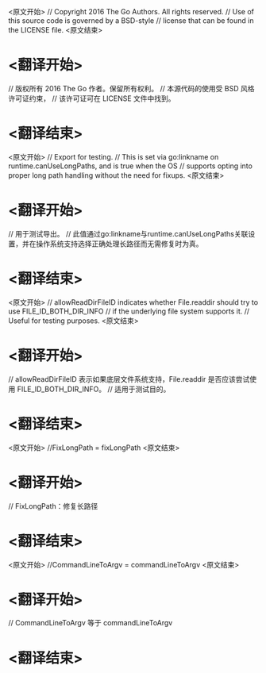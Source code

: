 
<原文开始>
// Copyright 2016 The Go Authors. All rights reserved.
// Use of this source code is governed by a BSD-style
// license that can be found in the LICENSE file.
<原文结束>

# <翻译开始>
// 版权所有 2016 The Go 作者。保留所有权利。
// 本源代码的使用受 BSD 风格许可证约束，
// 该许可证可在 LICENSE 文件中找到。
# <翻译结束>


<原文开始>
// Export for testing.
// This is set via go:linkname on runtime.canUseLongPaths, and is true when the OS
// supports opting into proper long path handling without the need for fixups.
<原文结束>

# <翻译开始>
// 用于测试导出。
// 此值通过go:linkname与runtime.canUseLongPaths关联设置，并在操作系统支持选择正确处理长路径而无需修复时为真。
# <翻译结束>


<原文开始>
// allowReadDirFileID indicates whether File.readdir should try to use FILE_ID_BOTH_DIR_INFO
// if the underlying file system supports it.
// Useful for testing purposes.
<原文结束>

# <翻译开始>
// allowReadDirFileID 表示如果底层文件系统支持，File.readdir 是否应该尝试使用 FILE_ID_BOTH_DIR_INFO。
// 适用于测试目的。
# <翻译结束>


<原文开始>
//FixLongPath        = fixLongPath
<原文结束>

# <翻译开始>
// FixLongPath：修复长路径
# <翻译结束>


<原文开始>
//CommandLineToArgv  = commandLineToArgv
<原文结束>

# <翻译开始>
// CommandLineToArgv 等于 commandLineToArgv
# <翻译结束>

